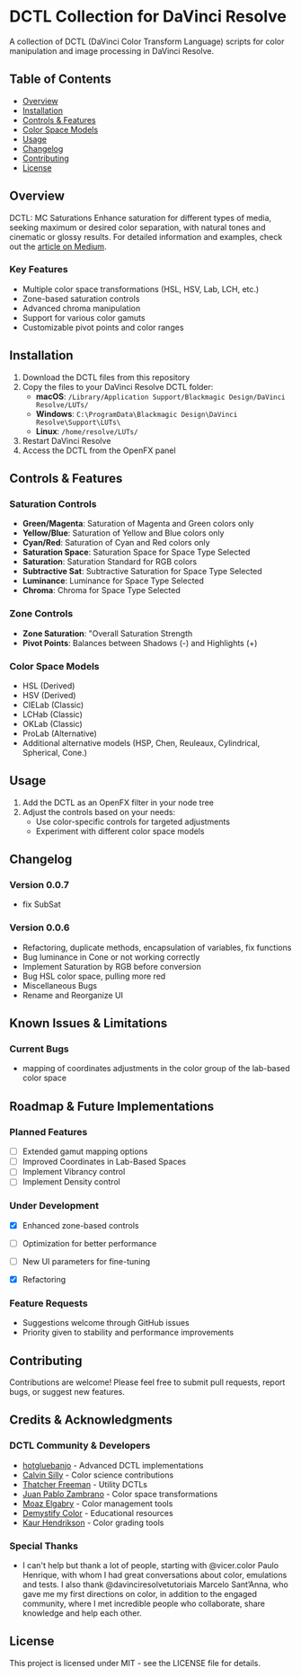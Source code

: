 # DCTL Collection for DaVinci Resolve

A collection of DCTL (DaVinci Color Transform Language) scripts for color manipulation and image processing in DaVinci Resolve.

## Table of Contents

- [Overview](#overview)
- [Installation](#installation)
- [Controls & Features](#controls--features)
- [Color Space Models](#color-space-models)
- [Usage](#usage)
- [Changelog](#changelog)
- [Contributing](#contributing)
- [License](#license)

## Overview

DCTL: MC Saturations
Enhance saturation for different types of media, seeking maximum or desired color separation, with natural tones and cinematic or glossy results. For detailed information and examples, check out the [article on Medium](https://medium.com/@magnociqueira/extrair-o-máximo-de-saturação-das-cores-e-obter-resultados-incríveis-com-uma-dctl-no-davinci-81920742599e).


### Key Features

- Multiple color space transformations (HSL, HSV, Lab, LCH, etc.)
- Zone-based saturation controls
- Advanced chroma manipulation
- Support for various color gamuts
- Customizable pivot points and color ranges

## Installation

1. Download the DCTL files from this repository
2. Copy the files to your DaVinci Resolve DCTL folder:
   - **macOS**: `/Library/Application Support/Blackmagic Design/DaVinci Resolve/LUTs/`
   - **Windows**: `C:\ProgramData\Blackmagic Design\DaVinci Resolve\Support\LUTs\`
   - **Linux**: `/home/resolve/LUTs/`
3. Restart DaVinci Resolve
4. Access the DCTL from the OpenFX panel

## Controls & Features

### Saturation Controls

- **Green/Magenta**: Saturation of Magenta and Green colors only
- **Yellow/Blue**: Saturation of Yellow and Blue colors only
- **Cyan/Red**: Saturation of Cyan and Red colors only
- **Saturation Space**: Saturation Space for Space Type Selected
- **Saturation**: Saturation Standard for RGB colors
- **Subtractive Sat**: Subtractive Saturation for Space Type Selected
- **Luminance**: Luminance for Space Type Selected
- **Chroma**: Chroma for Space Type Selected

### Zone Controls

- **Zone Saturation**: "Overall Saturation Strength
- **Pivot Points**: Balances between Shadows (-) and Highlights (+)

### Color Space Models

- HSL (Derived)
- HSV (Derived)
- CIELab (Classic)
- LCHab (Classic)
- OKLab (Classic)
- ProLab (Alternative)
- Additional alternative models (HSP, Chen, Reuleaux, Cylindrical, Spherical, Cone.)

## Usage

1. Add the DCTL as an OpenFX filter in your node tree
2. Adjust the controls based on your needs:
   - Use color-specific controls for targeted adjustments
   - Experiment with different color space models

## Changelog

### Version 0.0.7
- fix SubSat

### Version 0.0.6
- Refactoring, duplicate methods, encapsulation of variables, fix functions
- Bug luminance in Cone or not working correctly
- Implement Saturation by RGB before conversion
- Bug HSL color space, pulling more red
- Miscellaneous Bugs
- Rename and Reorganize UI

## Known Issues & Limitations

### Current Bugs
- mapping of coordinates adjustments in the color group of the lab-based color space

## Roadmap & Future Implementations

### Planned Features
- [ ] Extended gamut mapping options
- [ ] Improved Coordinates in Lab-Based Spaces
- [ ] Implement Vibrancy control
- [ ] Implement Density control 

### Under Development
- [x] Enhanced zone-based controls
- [ ] Optimization for better performance
- [ ] New UI parameters for fine-tuning
- [x] Refactoring


### Feature Requests
- Suggestions welcome through GitHub issues
- Priority given to stability and performance improvements


## Contributing

Contributions are welcome! Please feel free to submit pull requests, report bugs, or suggest new features.

## Credits & Acknowledgments

### DCTL Community & Developers
- [hotgluebanjo](https://github.com/hotgluebanjo) - Advanced DCTL implementations
- [Calvin Silly](https://github.com/calvinsilly) - Color science contributions
- [Thatcher Freeman](https://github.com/thatcherfreeman/utility-dctls) - Utility DCTLs
- [Juan Pablo Zambrano](https://github.com/JuanPabloZambrano) - Color space transformations
- [Moaz Elgabry](https://github.com/MoazElgabry) - Color management tools
- [Demystify Color](https://github.com/Demystify-Color) - Educational resources
- [Kaur Hendrikson](https://github.com/KaurHendrikson) - Color grading tools

### Special Thanks
- I can't help but thank a lot of people, starting with @vicer.color Paulo Henrique, with whom I had great conversations about color, emulations and tests. I also thank @davinciresolvetutoriais Marcelo Sant’Anna, who gave me my first directions on color, in addition to the engaged community, where I met incredible people who collaborate, share knowledge and help each other.


## License

This project is licensed under MIT - see the LICENSE file for details.